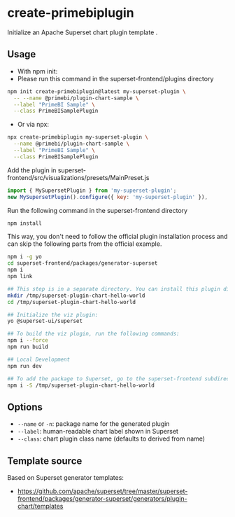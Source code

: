 # create-primebiplugin

Initialize an Apache Superset chart plugin template .

## Usage

- With npm init:
- Please run this command in the superset-frontend/plugins directory

```bash
npm init create-primebiplugin@latest my-superset-plugin \
  -- --name @primebi/plugin-chart-sample \
  --label "PrimeBI Sample" \
  --class PrimeBISamplePlugin
```

- Or via npx:

```bash
npx create-primebiplugin my-superset-plugin \
  --name @primebi/plugin-chart-sample \
  --label "PrimeBI Sample" \
  --class PrimeBISamplePlugin
```

Add the plugin in superset-frontend/src/visualizations/presets/MainPreset.js
```js
import { MySupersetPlugin } from 'my-superset-plugin';
new MySupersetPlugin().configure({ key: 'my-superset-plugin' }),
```

Run the following command in the superset-frontend directory
```bash
npm install
```

This way, you don't need to follow the official plugin installation process and can skip the following parts from the official example.
```bash
npm i -g yo
cd superset-frontend/packages/generator-superset
npm i
npm link

## This step is in a separate directory. You can install this plugin directly in your project directory and use it as a local plugin.
mkdir /tmp/superset-plugin-chart-hello-world
cd /tmp/superset-plugin-chart-hello-world

## Initialize the viz plugin:
yo @superset-ui/superset

## To build the viz plugin, run the following commands:
npm i --force
npm run build

## Local Development
npm run dev

## To add the package to Superset, go to the superset-frontend subdirectory in your Superset source folder run
npm i -S /tmp/superset-plugin-chart-hello-world
```

## Options
- `--name` or `-n`: package name for the generated plugin
- `--label`: human-readable chart label shown in Superset
- `--class`: chart plugin class name (defaults to derived from name)

## Template source
Based on Superset generator templates:
- https://github.com/apache/superset/tree/master/superset-frontend/packages/generator-superset/generators/plugin-chart/templates 